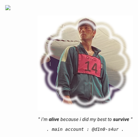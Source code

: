 ![](https://komarev.com/ghpvc/?username=your-github-username&color=3d504a&style=plastic)

<p align="center"> 
<img src="35C5BEB9-9084-4006-9633-11242EBD66E0.png">
<p align="center"> 
<t><i>" i'm <b>alive</b> because i did my best to <b>survive</b> "</i></t>
<p align="center"> 
<tt><i>. main account : @d1n0-s4ur .</i></tt>
